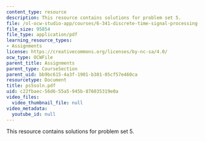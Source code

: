 ```yaml
---
content_type: resource
description: This resource contains solutions for problem set 5.
file: /ol-ocw-studio-app/courses/6-341-discrete-time-signal-processing-fall-2005/c22fbaec56d655a5945b876035319e0a_ps5soln.pdf
file_size: 95854
file_type: application/pdf
learning_resource_types:
- Assignments
license: https://creativecommons.org/licenses/by-nc-sa/4.0/
ocw_type: OCWFile
parent_title: Assignments
parent_type: CourseSection
parent_uid: bb9bc615-4a3f-1901-b301-05cf57e460ca
resourcetype: Document
title: ps5soln.pdf
uid: c22fbaec-56d6-55a5-945b-876035319e0a
video_files:
  video_thumbnail_file: null
video_metadata:
  youtube_id: null
---
```

This resource contains solutions for problem set 5.